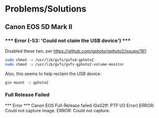 # Problems/Solutions

## Canon EOS 5D Mark II

### *** Error (-53: 'Could not claim the USB device') ***

Disabled these two, per https://github.com/gphoto/gphoto2/issues/181:
```sh
sudo chmod -x /usr/lib/gvfs/gvfsd-gphoto2
sudo chmod -x /usr/lib/gvfs/gvfs-gphoto2-volume-monitor
```

Also, this seems to help reclaim the USB device:

```sh
gio mount -s gphoto2
```

### Full Release Failed

*** Error ***
Canon EOS Full-Release failed (0x02ff: PTP I/O Error)
ERROR: Could not capture image.
ERROR: Could not capture.
